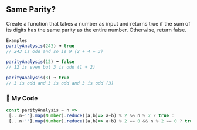 ## Same Parity?

Create a function that takes a number as input and returns true if the sum of its digits has the same parity as the entire number. Otherwise, return false.
```js
Examples
parityAnalysis(243) ➞ true
// 243 is odd and so is 9 (2 + 4 + 3)

parityAnalysis(12) ➞ false
// 12 is even but 3 is odd (1 + 2)

parityAnalysis(3) ➞ true
// 3 is odd and 3 is odd and 3 is odd (3)
```
### :leaves: My Code
```js
const parityAnalysis = n =>
 [...n+''].map(Number).reduce((a,b)=> a+b) % 2 && n % 2 ? true :
 [...n+''].map(Number).reduce((a,b)=> a+b) % 2 == 0 && n % 2 == 0 ? true : false;
```
